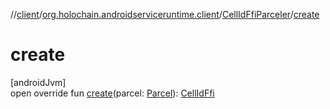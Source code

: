 //[client](../../../index.md)/[org.holochain.androidserviceruntime.client](../index.md)/[CellIdFfiParceler](index.md)/[create](create.md)

# create

[androidJvm]\
open override fun [create](create.md)(parcel: [Parcel](https://developer.android.com/reference/kotlin/android/os/Parcel.html)): [CellIdFfi](../-cell-id-ffi/index.md)